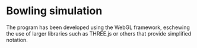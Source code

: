 # Bowling simulation

The program has been developed using the WebGL framework, eschewing the use of larger libraries such as THREE.js or others that provide simplified notation.


